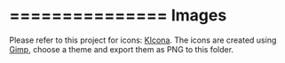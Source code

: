 ===============
**Images**
===============
Please refer to this project for icons: [KIcona](https://github.com/kariminf/K-Icona).
The icons are created using [Gimp](https://www.gimp.org), choose a theme and export them as PNG to this folder.
